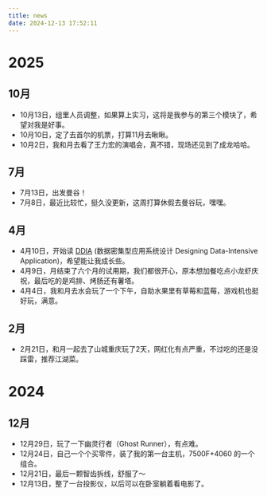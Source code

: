 ```yaml
---
title: news
date: 2024-12-13 17:52:11
---
```


# 2025

## 10月

- 10月13日，组里人员调整，如果算上实习，这将是我参与的第三个模块了，希望对我是好事。
- 10月10日，定了去首尔的机票，打算11月去瞅瞅。
- 10月2日，我和月去看了王力宏的演唱会，真不错，现场还见到了成龙哈哈。

## 7月
- 7月13日，出发曼谷！
- 7月8日，最近比较忙，挺久没更新，这周打算休假去曼谷玩，嘿嘿。

## 4月

- 4月10日，开始读 [DDIA](https://book.douban.com/subject/30329536/) (数据密集型应用系统设计 Designing Data-Intensive Application)，希望能让我成长些。
- 4月9日，月结束了六个月的试用期，我们都很开心，原本想加餐吃点小龙虾庆祝，最后吃的是鸡排、烤肠还有薯塔。
- 4月4日，我和月去水会玩了一个下午，自助水果里有草莓和蓝莓，游戏机也挺好玩，满意。

## 2月

- 2月21日，和月一起去了山城重庆玩了2天，网红化有点严重，不过吃的还是没踩雷，推荐江湖菜。

# 2024

## 12月

- 12月29日，玩了一下幽灵行者（Ghost Runner），有点难。
- 12月24日，自己一个个买零件，装了我的第一台主机，7500F+4060 的一个组合。
- 12月21日，最后一颗智齿拆线，舒服了～
- 12月13日，整了一台投影仪，以后可以在卧室躺着看电影了。
